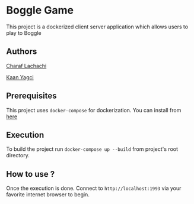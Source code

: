 # Boggle Game

This project is a dockerized client server application which allows users to play to Boggle

## Authors

[Charaf Lachachi](https://github.com/CharafLachachi)

[Kaan Yagci](https://kaanyagci.com)

## Prerequisites

This project uses `docker-compose` for dockerization. You can install from [here](https://docs.docker.com/compose/install/) 

## Execution

To build the project run `docker-compose up --build` from project's root directory. 

## How to use ?

Once the execution is done. Connect to `http://localhost:1993` via your favorite internet browser to begin.
